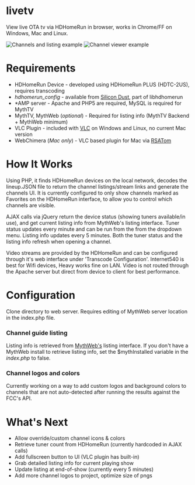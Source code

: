 # livetv
View live OTA tv via HDHomeRun in browser, works in Chrome/FF on Windows, Mac and Linux.

<img src="http://dev.counttozero.com/img/listingexample.png" alt="Channels and listing example" />
<img src="http://dev.counttozero.com/img/viewingexample.png" alt="Channel viewer example" />

# Requirements
* HDHomeRun Device - developed using HDHomeRun PLUS (HDTC-2US), requires transcoding
* _hdhomerun_config_ - available from [Silicon Dust](http://www.silicondust.com/support/downloads/), part of libhdhomerun
* *AMP server - Apache and PHP5 are required, MySQL is required for MythTV
* MythTV, MythWeb (_optional_) - Required for listing info (MythTV Backend + MythWeb minimum)
* VLC Plugin - included with [VLC](http://videolan.org) on Windows and Linux, no current Mac version
* WebChimera (_Mac only_) - VLC based plugin for Mac via [RSATom](https://github.com/RSATom/WebChimera)

# How It Works

Using PHP, it finds HDHomeRun devices on the local network, decodes the lineup.JSON file to return the channel listings/stream links and generate the channels UI. It is currently configured to only show channels marked as Favorites on the HDHomeRun interface, to allow you to control which channels are visible.

AJAX calls via jQuery return the device status (showing tuners available/in use), and get current listing info from MythWeb's listing interface. Tuner status updates every minute and can be run from the from the dropdown menu. Listing info updates every 5 minutes. Both the tuner status and the listing info refresh when opening a channel.

Video streams are provided by the HDHomeRun and can be configured through it's web interface under 'Transcode Configuration'. Internet540 is best for Wifi devices, Heavy works fine on LAN. Video is not routed through the Apache server but direct from device to client for best performance.

# Configuration

Clone directory to web server. Requires editing of MythWeb server location in the index.php file. 

### Channel guide listing 

Listing info is retrieved from [MythWeb's](http://www.mythtv.org/wiki/MythWeb) listing interface. If you don't have a MythWeb install to retrieve listing info, set the $mythInstalled variable in the _index.php_ to false. 

### Channel logos and colors

Currently working on a way to add custom logos and background colors to channels that are not auto-detected after running the results against the FCC's API.

# What's Next

* Allow override/custom channel icons & colors
* Retrieve tuner count from HDHomeRun (currently hardcoded in AJAX calls)
* Add fullscreen button to UI (VLC plugin has built-in)
* Grab detailed listing info for current playing show
* Update listing at end-of-show (currently every 5 minutes)
* Add more channel logos to project, optimize size of pngs

